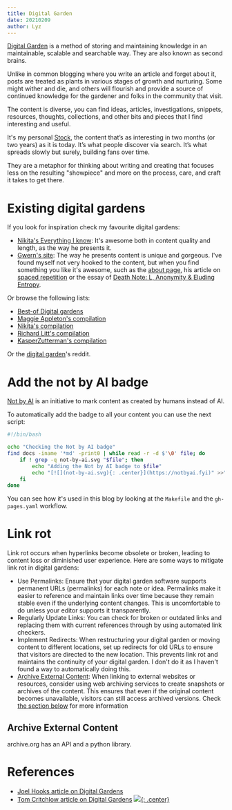 ```yaml
---
title: Digital Garden
date: 20210209
author: Lyz
---
```


[Digital Garden](https://joelhooks.com/digital-garden) is a method of storing
 and maintaining knowledge in an maintainable, scalable and searchable way. They
 are also known as second brains.

Unlike in common blogging where you write an article and forget about it, posts
are treated as plants in various stages of growth and nurturing. Some might
wither and die, and others will flourish and provide a source of continued
knowledge for the gardener and folks in the community that visit.

The content is diverse, you can find ideas, articles, investigations, snippets,
resources, thoughts, collections, and other bits and pieces that I find
interesting and useful.

It's my personal [Stock](http://snarkmarket.com/2010/4890), the content that’s
as interesting in two months (or two years) as it is today. It’s what people
discover via search. It’s what spreads slowly but surely, building fans over
time.

They are a metaphor for thinking about writing and creating that focuses less on
the resulting "showpiece" and more on the process, care, and craft it takes to
get there.

# Existing digital gardens

If you look for inspiration check my favourite digital gardens:

* [Nikita's Everything I know](https://wiki.nikitavoloboev.xyz): It's awesome
    both in content quality and length, as the way he presents it.
* [Gwern's site](https://www.gwern.net/index): The way he presents content is
    unique and gorgeous. I've found myself not very hooked to the content, but
    when you find something you like it's awesome, such as the [about
    page](https://www.gwern.net/About), his article on
    [spaced repetition](https://www.gwern.net/Spaced-repetition) or the essay
    of [Death Note: L, Anonymity & Eluding
    Entropy](https://www.gwern.net/Death-Note-Anonymity).

Or browse the following lists:

* [Best-of Digital gardens](https://github.com/lyz-code/best-of-digital-gardens)
* [Maggie Appleton's compilation](https://github.com/MaggieAppleton/digital-gardeners)
* [Nikita's
    compilation](https://wiki.nikitavoloboev.xyz/other/wiki-workflow#similar-wikis-i-liked)
* [Richard Litt's compilation](https://github.com/RichardLitt/meta-knowledge)
* [KasperZutterman's compilation](https://github.com/KasperZutterman/Second-Brain)

Or the [digital garden](https://www.reddit.com/r/DigitalGardens/)'s reddit.
# Add the not by AI badge

[Not by AI](https://notbyai.fyi/) is an initiative to mark content as created by humans instead of AI.

To automatically add the badge to all your content you can use the next script:

```bash 
#!/bin/bash

echo "Checking the Not by AI badge"
find docs -iname '*md' -print0 | while read -r -d $'\0' file; do
	if ! grep -q not-by-ai.svg "$file"; then
		echo "Adding the Not by AI badge to $file"
		echo "[![](not-by-ai.svg){: .center}](https://notbyai.fyi)" >>"$file"
	fi
done
```
You can see how it's used in this blog by looking at the `Makefile` and the `gh-pages.yaml` workflow.
# Link rot
Link rot occurs when hyperlinks become obsolete or broken, leading to content loss or diminished user experience. Here are some ways to mitigate link rot in digital gardens:

- Use Permalinks: Ensure that your digital garden software supports permanent URLs (permalinks) for each note or idea. Permalinks make it easier to reference and maintain links over time because they remain stable even if the underlying content changes. This is uncomfortable to do unless your editor supports it transparently.
- Regularly Update Links: You can check for broken or outdated links and replacing them with current references through by using automated link checkers.
- Implement Redirects: When restructuring your digital garden or moving content to different locations, set up redirects for old URLs to ensure that visitors are directed to the new location. This prevents link rot and maintains the continuity of your digital garden. I don't do it as I haven't found a way to automatically doing this.
- [Archive External Content](#archive-external-content): When linking to external websites or resources, consider using web archiving services to create snapshots or archives of the content. This ensures that even if the original content becomes unavailable, visitors can still access archived versions. Check [the section below](#archive-external-content) for more information

## Archive External Content
archive.org has an API and a python library.
# References

* [Joel Hooks article on Digital Gardens](https://joelhooks.com/digital-garden)
* [Tom Critchlow article on Digital Gardens](https://tomcritchlow.com/2019/02/17/building-digital-garden/)
[![](not-by-ai.svg){: .center}](https://notbyai.fyi)
